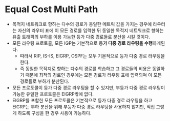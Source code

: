 # Equal Cost Multi Path

- 목적지 네트워크로 향하는 다수의 경로가 동일한 메트릭 값을 가지는 경우에 라우터는 자신의 라우터 표에 이 모든 경로를 입력한 뒤 동일한 목적지 네트워크로 향하는 유출 트래픽의 부하를 이용 가능한 등가 다중 경로들로 분산을 시킬 것이다.
- 모든 라우팅 프로토콜, 모든 IGP는 기본적으로 등**가 다중 경로 라우팅을 수행**하게된다.
	- 따라서 RIP, IS-IS, EIGRP, OSPF는 모두 기본적으로 등가 다중 경로 라우팅을 한다.
	- 즉 동일한 목적지로 향하는 다수의 경로를 학습하고 그 경로들의 비용은 동일하기 때문에 최적의 경로인 경우에는 모든 경로가 라우팅 표에 입력되며 이 모든 경로들로 부하가 분산된다.
- 모든 프로토콜이 등가 다중 경로 라우팅을 할 수 있지만, 부등가 다중 경로 라우팅이 가능한 유일한 프로토콜은 EIGRP밖에 없다.
- EIGRP를 포함한 모든 프로토콜은 기본적으로 등가 다중 경로 라우팅을 하고 EIGRP는 부하 분산을 위해 부등가 다중 경로 라우팅을 사용하지 않지만, 직접 그렇게 하도록 구성을 한 경우 사용이 가능하다.
